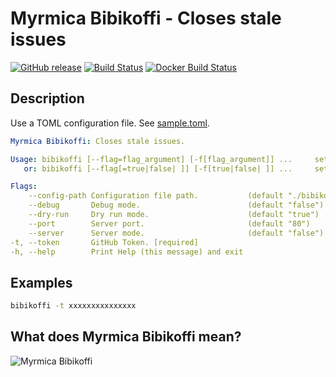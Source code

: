 # Myrmica Bibikoffi - Closes stale issues

[![GitHub release](https://img.shields.io/github/release/containous/bibikoffi.svg)](https://github.com/containous/bibikoffi/releases/latest)
[![Build Status](https://travis-ci.org/containous/bibikoffi.svg?branch=master)](https://travis-ci.org/containous/bibikoffi)
[![Docker Build Status](https://img.shields.io/docker/build/containous/bibikoffi.svg)](https://hub.docker.com/r/containous/bibikoffi/builds/)

## Description

Use a TOML configuration file. See [sample.toml](/sample.toml).

```yaml
Myrmica Bibikoffi: Closes stale issues.

Usage: bibikoffi [--flag=flag_argument] [-f[flag_argument]] ...     set flag_argument to flag(s)
   or: bibikoffi [--flag[=true|false| ]] [-f[true|false| ]] ...     set true/false to boolean flag(s)

Flags:
    --config-path Configuration file path.           (default "./bibikoffi.toml")
    --debug       Debug mode.                        (default "false")
    --dry-run     Dry run mode.                      (default "true")
    --port        Server port.                       (default "80")
    --server      Server mode.                       (default "false")
-t, --token       GitHub Token. [required]           
-h, --help        Print Help (this message) and exit
```

## Examples

```bash
bibikoffi -t xxxxxxxxxxxxxxx
```

## What does Myrmica Bibikoffi mean?

![Myrmica Bibikoffi](http://www.antwiki.org/wiki/images/2/28/Myrmica_bibikoffi_H_casent0900283.jpg)
